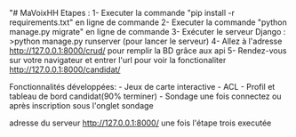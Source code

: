 "# MaVoixHH
Etapes :
1- Executer la commande "pip install -r requirements.txt" en ligne de commande
2- Executer la commande "python manage.py migrate" en ligne de commande
3- Exécuter le serveur Django : >python manage.py runserver (pour lancer le serveur)
4- Allez à l'adresse http://127.0.0.1:8000/crud/ pour remplir la BD grâce aux api
5- Rendez-vous sur votre navigateur et entrer l'url pour voir la fonctionaliter 
    http://127.0.0.1:8000/candidat/

Fonctionnalités développées: - Jeux de carte interactive 
                             - ACL
                             - Profil et tableau de bord candidat(90% terminer) 
                             - Sondage une fois connectez ou après inscription sous l'onglet sondage 

adresse du serveur http://127.0.0.1:8000/ une fois l'étape trois executée
